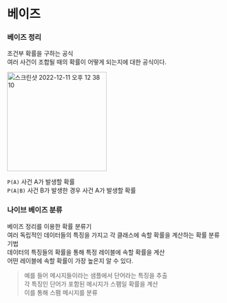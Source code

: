 # 베이즈

### 베이즈 정리

조건부 확률을 구하는 공식  
여러 사건이 조합될 때의 확률이 어떻게 되는지에 대한 공식이다.  

<img width="231" alt="스크린샷 2022-12-11 오후 12 38 10" src="https://user-images.githubusercontent.com/91672778/206885190-24ddbfc8-6a7c-4409-84b7-c298d7224638.png">  

`P(A)` 사건 A가 발생할 확률  
`P(A|B)` 사건 B가 발생한 경우 사건 A가 발생할 확률  

### 나이브 베이즈 분류

베이즈 정리를 이용한 확률 분류기  
여러 독립적인 데이터들의 특징을 가지고 각 클래스에 속할 확률을 계산하는 확률 분류 기법  
데이터의 특징들의 확률을 통해 특정 레이블에 속할 확률을 계산  
어떤 레이블에 속할 확률이 가장 높은지 알 수 있다.  

> 예를 들어 메시지들이라는 샘플에서 단어라는 특징을 추출  
> 각 특징인 단어가 포함된 메시지가 스팸일 확률을 계산  
> 이를 통해 스팸 메시지를 분류
